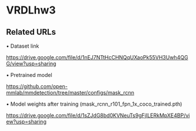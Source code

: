 # VRDLhw3

## Related URLs

• Dataset link

https://drive.google.com/file/d/1nEJ7NTtHcCHNQqUXaoPk55VH3Uwh4QGG/view?usp=sharing

• Pretrained model

https://github.com/open-mmlab/mmdetection/tree/master/configs/mask_rcnn

• Model weights after training (mask_rcnn_r101_fpn_1x_coco_trained.pth)

https://drive.google.com/file/d/1sZJdG8bd0KVNeuTs9gFjILERkMpXE4BP/view?usp=sharing
